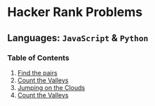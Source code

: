 # Hacker Rank Problems

## Languages: `JavaScript` & `Python`

### Table of Contents

1. [Find the pairs](find_pairs/README.md)
1. [Count the Valleys](count_valleys/README.md)
1. [Jumping on the Clouds](jumping_clouds/README.md)
1. [Count the Valleys](repeated_strings/README.md)
